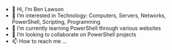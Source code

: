- 👋 Hi, I’m Ben Lawson
- 👀 I’m interested in Technology: Computers, Servers, Networks, PowerShell, Scripting, Programming
- 🌱 I’m currently learning PowerShell through various websites
- 💞️ I’m looking to collaborate on PowerShell projects
- 📫 How to reach me ...

<!---
benlawson1/benlawson1 is a ✨ special ✨ repository because its `README.md` (this file) appears on your GitHub profile.
You can click the Preview link to take a look at your changes.
--->
